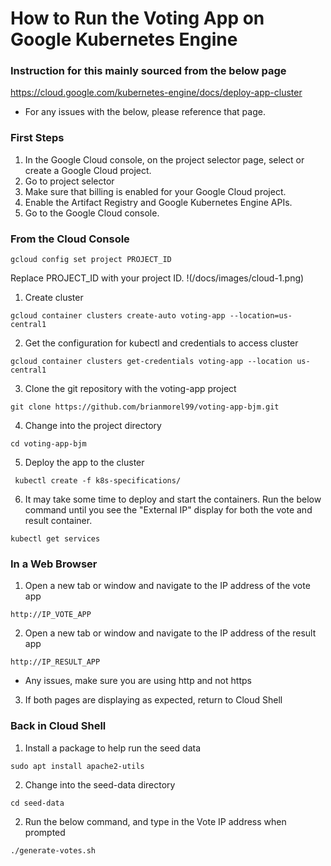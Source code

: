 # How to Run the Voting App on Google Kubernetes Engine

### Instruction for this mainly sourced from the below page

https://cloud.google.com/kubernetes-engine/docs/deploy-app-cluster

* For any issues with the below, please reference that page.

### First Steps

1. In the Google Cloud console, on the project selector page, select or create a Google Cloud project.
2. Go to project selector
3. Make sure that billing is enabled for your Google Cloud project.
4. Enable the Artifact Registry and Google Kubernetes Engine APIs.
5. Go to the Google Cloud console.

### From the Cloud Console
```
gcloud config set project PROJECT_ID
```
Replace PROJECT_ID with your project ID.
!(/docs/images/cloud-1.png)

1. Create cluster
```
gcloud container clusters create-auto voting-app --location=us-central1
```
2. Get the configuration for kubectl and credentials to access cluster
```
gcloud container clusters get-credentials voting-app --location us-central1
```
3. Clone the git repository with the voting-app project
```
git clone https://github.com/brianmorel99/voting-app-bjm.git
```
4. Change into the project directory
```
cd voting-app-bjm
```
5. Deploy the app to the cluster
```
 kubectl create -f k8s-specifications/
```
6. It may take some time to deploy and start the containers.  Run the below command until you see the "External IP" display for both the vote and result container.
```
kubectl get services
```

### In a Web Browser
1. Open a new tab or window and navigate to the IP address of the vote app
```
http://IP_VOTE_APP
```
2. Open a new tab or window and navigate to the IP address of the result app
```
http://IP_RESULT_APP
```
* Any issues, make sure you are using http and not https
3. If both pages are displaying as expected, return to Cloud Shell

### Back in Cloud Shell
1. Install a package to help run the seed data
```
sudo apt install apache2-utils
```
2. Change into the seed-data directory
```
cd seed-data
```
2. Run the below command, and type in the Vote IP address when prompted
```
./generate-votes.sh
```


